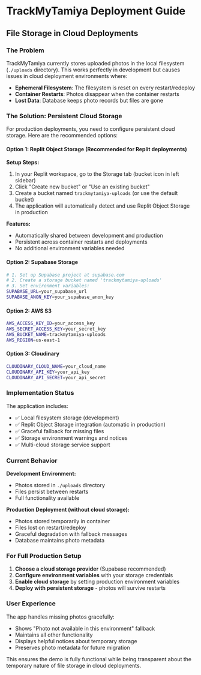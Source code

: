 # TrackMyTamiya Deployment Guide

## File Storage in Cloud Deployments

### The Problem
TrackMyTamiya currently stores uploaded photos in the local filesystem (`./uploads` directory). This works perfectly in development but causes issues in cloud deployment environments where:

- **Ephemeral Filesystem**: The filesystem is reset on every restart/redeploy
- **Container Restarts**: Photos disappear when the container restarts
- **Lost Data**: Database keeps photo records but files are gone

### The Solution: Persistent Cloud Storage

For production deployments, you need to configure persistent cloud storage. Here are the recommended options:

#### Option 1: Replit Object Storage (Recommended for Replit deployments)

**Setup Steps:**
1. In your Replit workspace, go to the Storage tab (bucket icon in left sidebar)
2. Click "Create new bucket" or "Use an existing bucket"
3. Create a bucket named `trackmytamiya-uploads` (or use the default bucket)
4. The application will automatically detect and use Replit Object Storage in production

**Features:**
- Automatically shared between development and production
- Persistent across container restarts and deployments
- No additional environment variables needed

#### Option 2: Supabase Storage
```bash
# 1. Set up Supabase project at supabase.com
# 2. Create a storage bucket named 'trackmytamiya-uploads'
# 3. Set environment variables:
SUPABASE_URL=your_supabase_url
SUPABASE_ANON_KEY=your_supabase_anon_key
```

#### Option 2: AWS S3
```bash
AWS_ACCESS_KEY_ID=your_access_key
AWS_SECRET_ACCESS_KEY=your_secret_key
AWS_BUCKET_NAME=trackmytamiya-uploads
AWS_REGION=us-east-1
```

#### Option 3: Cloudinary
```bash
CLOUDINARY_CLOUD_NAME=your_cloud_name
CLOUDINARY_API_KEY=your_api_key
CLOUDINARY_API_SECRET=your_api_secret
```

### Implementation Status

The application includes:
- ✅ Local filesystem storage (development)
- ✅ Replit Object Storage integration (automatic in production)
- ✅ Graceful fallback for missing files
- ✅ Storage environment warnings and notices
- ✅ Multi-cloud storage service support

### Current Behavior

**Development Environment:**
- Photos stored in `./uploads` directory
- Files persist between restarts
- Full functionality available

**Production Deployment (without cloud storage):**
- Photos stored temporarily in container
- Files lost on restart/redeploy
- Graceful degradation with fallback messages
- Database maintains photo metadata

### For Full Production Setup

1. **Choose a cloud storage provider** (Supabase recommended)
2. **Configure environment variables** with your storage credentials
3. **Enable cloud storage** by setting production environment variables
4. **Deploy with persistent storage** - photos will survive restarts

### User Experience

The app handles missing photos gracefully:
- Shows "Photo not available in this environment" fallback
- Maintains all other functionality
- Displays helpful notices about temporary storage
- Preserves photo metadata for future migration

This ensures the demo is fully functional while being transparent about the temporary nature of file storage in cloud deployments.